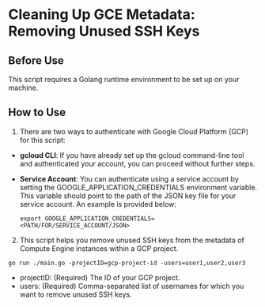 # Cleaning Up GCE Metadata: Removing Unused SSH Keys

## Before Use
This script requires a Golang runtime environment to be set up on your machine.

## How to Use
1. There are two ways to authenticate with Google Cloud Platform (GCP) for this script:

- **gcloud CLI**: If you have already set up the gcloud command-line tool and authenticated your account, you can proceed without further steps.

- **Service Account**: You can authenticate using a service account by setting the GOOGLE_APPLICATION_CREDENTIALS environment variable. This variable should point to the path of the JSON key file for your service account. An example is provided below:
  ```
  export GOOGLE_APPLICATION_CREDENTIALS=<PATH/FOR/SERVICE_ACCOUNT/JSON>
  ```
2. This script helps you remove unused SSH keys from the metadata of Compute Engine instances within a GCP project.
```
go run ./main.go -projectID=gcp-project-id -users=user1,user2,user3
```
- projectID: (Required) The ID of your GCP project.
- users: (Required) Comma-separated list of usernames for which you want to remove unused SSH keys.

